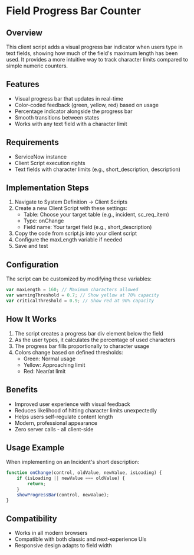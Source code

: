 # Field Progress Bar Counter

## Overview
This client script adds a visual progress bar indicator when users type in text fields, showing how much of the field's maximum length has been used. It provides a more intuitive way to track character limits compared to simple numeric counters.

## Features
- Visual progress bar that updates in real-time
- Color-coded feedback (green, yellow, red) based on usage
- Percentage indicator alongside the progress bar
- Smooth transitions between states
- Works with any text field with a character limit

## Requirements
- ServiceNow instance
- Client Script execution rights
- Text fields with character limits (e.g., short_description, description)

## Implementation Steps
1. Navigate to System Definition → Client Scripts
2. Create a new Client Script with these settings:
   - Table: Choose your target table (e.g., incident, sc_req_item)
   - Type: onChange
   - Field name: Your target field (e.g., short_description)
3. Copy the code from script.js into your client script
4. Configure the maxLength variable if needed
5. Save and test

## Configuration
The script can be customized by modifying these variables:
```javascript
var maxLength = 160; // Maximum characters allowed
var warningThreshold = 0.7; // Show yellow at 70% capacity
var criticalThreshold = 0.9; // Show red at 90% capacity
```

## How It Works
1. The script creates a progress bar div element below the field
2. As the user types, it calculates the percentage of used characters
3. The progress bar fills proportionally to character usage
4. Colors change based on defined thresholds:
   - Green: Normal usage
   - Yellow: Approaching limit
   - Red: Near/at limit

## Benefits
- Improved user experience with visual feedback
- Reduces likelihood of hitting character limits unexpectedly
- Helps users self-regulate content length
- Modern, professional appearance
- Zero server calls - all client-side

## Usage Example
When implementing on an Incident's short description:
```javascript
function onChange(control, oldValue, newValue, isLoading) {
    if (isLoading || newValue === oldValue) {
        return;
    }
    showProgressBar(control, newValue);
}
```

## Compatibility
- Works in all modern browsers
- Compatible with both classic and next-experience UIs
- Responsive design adapts to field width
